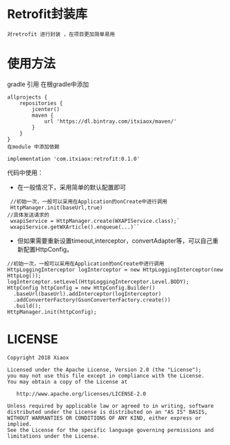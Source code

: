 # Retrofit封装库
    对retrofit 进行封装 ，在项目更加简单易用

# 使用方法
gradle 引用
    在根gradle中添加

    allprojects {
        repositories {
            jcenter()
            maven {
                url 'https://dl.bintray.com/itxiaox/maven/'
            }
        }
    }
    在module 中添加依赖

    implementation 'com.itxiaox:retrofit:0.1.0'

代码中使用：

 - 在一般情况下，采用简单的默认配置即可
 
```
 //初始一次，一般可以采用在Application的onCreate中进行调用
 HttpManager.init(baseUrl,true)
//具体发送请求的
 wxapiService = HttpManager.create(WXAPIService.class);`
 wxapiService.getWXArticle().enqueue(...)``
```

- 但如果需要重新设置timeout,interceptor，convertAdapter等，可以自己重新配置HttpConfig。

```
//初始一次，一般可以采用在Application的onCreate中进行调用
HttpLoggingInterceptor logInterceptor = new HttpLoggingInterceptor(new HttpLog());
logInterceptor.setLevel(HttpLoggingInterceptor.Level.BODY);
HttpConfig httpConfig = new HttpConfig.Builder()
  .baseUrl(baseUrl).addInterceptor(logInterceptor)
  .addConverterFactory(GsonConverterFactory.create())
  .build();
HttpManager.init(httpConfig);
```


 # LICENSE

    Copyright 2018 Xiaox

    Licensed under the Apache License, Version 2.0 (the "License");
    you may not use this file except in compliance with the License.
    You may obtain a copy of the License at

       http://www.apache.org/licenses/LICENSE-2.0

    Unless required by applicable law or agreed to in writing, software
    distributed under the License is distributed on an "AS IS" BASIS,
    WITHOUT WARRANTIES OR CONDITIONS OF ANY KIND, either express or implied.
    See the License for the specific language governing permissions and
    limitations under the License.